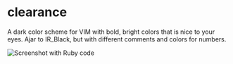 # clearance

A dark color scheme for VIM with bold, bright colors that is nice to your eyes.
Ajar to IR_Black, but with different comments and colors for numbers.

![Screenshot with Ruby code](https://raw.github.com/cseelus/vim-colors-clearance/master/vim-colors-clearance_preview.png)
